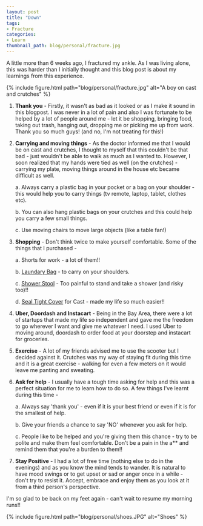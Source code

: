 ```yaml
---
layout: post
title: "Down"
tags:
- Fracture
categories:
- Learn
thumbnail_path: blog/personal/fracture.jpg
---
```


A little more than 6 weeks ago, I fractured my ankle. As I was living alone, this was harder than I initially thought and this blog post is about my learnings from this experience. 

{% include figure.html path="blog/personal/fracture.jpg" alt="A boy on cast and crutches" %}

1. **Thank you** - Firstly, it wasn't as bad as it looked or as I make it sound in this blogpost. I was never in a lot of pain and also I was fortunate to be helped by a lot of people around me - let it be shopping, bringing food, taking out trash, hanging out, dropping me or picking me up from work. Thank you so much guys! (and no, I'm not treating for this!)

2. **Carrying and moving things** - As the doctor informed me that I would be on cast and crutches, I thought to myself that this couldn't be that bad - just wouldn't be able to walk as much as I wanted to. However, I soon realized that my hands were tied as well (on the crutches) - carrying my plate, moving things around in the house etc became difficult as well.

	a. Always carry a plastic bag in your pocket or a bag on your shoulder - this would help you to carry things (tv remote, laptop, tablet, clothes etc).

	b. You can also hang plastic bags on your crutches and this could help you carry a few small things.

	c. Use moving chairs to move large objects (like a table fan!)

3. **Shopping** - Don't think twice to make yourself comfortable. Some of the things that I purchased - 

	a. Shorts for work - a lot of them!!

	b. [Laundary Bag](http://www.amazon.com/gp/product/B00L83CFVA?psc=1) - to carry on your shoulders.

	c. [Shower Stool](http://www.amazon.com/gp/product/B002UN2UKS?psc=1) - Too painful to stand and take a shower (and risky too)!!

	d. [Seal Tight Cover](http://www.amazon.com/gp/product/B007HCDMJ0?psc=1) for Cast - made my life so much easier!!

4. **Uber, Doordash and Instacart** - Being in the Bay Area, there were a lot of startups that made my life so independent and gave me the freedom to go wherever I want and give me whatever I need. I used Uber to moving around, doordash to order food at your doorstep and instacart for groceries.

5. **Exercise** - A lot of my friends advised me to use the scooter but I decided against it. Crutches was my way of staying fit during this time and it is a great exercise - walking for even a few meters on it would leave me panting and sweating.

6. **Ask for help** - I usually have a tough time asking for help and this was a perfect situation for me to learn how to do so. A few things I've learnt during this time - 

	a. Always say 'thank you' - even if it is your best friend or even if it is for the smallest of help.

	b. Give your friends a chance to say 'NO' whenever you ask for help.

	c. People like to be helped and you're giving them this chance - try to be polite and make them feel comfortable. Don't be a pain in the a** and remind them that you're a burden to them!!

6. **Stay Positive** - I had a lot of free time (nothing else to do in the evenings) and as you know the mind tends to wander. It is natural to have mood swings or to get upset or sad or anger once in a while - don't try to resist it. Accept, embrace and enjoy them as you look at it from a third person's perspective.

I'm so glad to be back on my feet again - can't wait to resume my morning runs!!

{% include figure.html path="blog/personal/shoes.JPG" alt="Shoes" %}